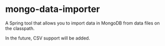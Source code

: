 # mongo-data-importer

A Spring tool that allows you to import data in MongoDB from data files on the classpath.

In the future, CSV support will be added.
